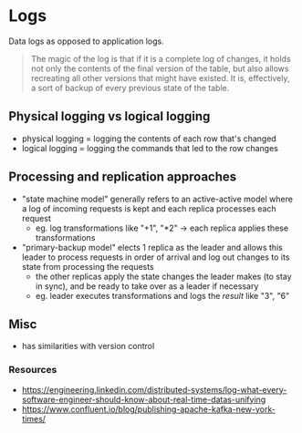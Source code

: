 # Logs

Data logs as opposed to application logs.

> The magic of the log is that if it is a complete log of changes, it holds not only the contents of the final version of the table, but also allows recreating all other versions that might have existed. It is, effectively, a sort of backup of every previous state of the table.

## Physical logging vs logical logging

- physical logging = logging the contents of each row that's changed
- logical logging = logging the commands that led to the row changes

## Processing and replication approaches

- "state machine model" generally refers to an active-active model where a log of incoming requests is kept and each replica processes each request
  - eg. log transformations like "+1", "*2" -> each replica applies these transformations
- "primary-backup model" elects 1 replica as the leader and allows this leader to process requests in order of arrival and log out changes to its state from processing the requests
  - the other replicas apply the state changes the leader makes (to stay in sync), and be ready to take over as a leader if necessary
  - eg. leader executes transformations and logs the *result* like "3", "6"

## Misc

- has similarities with version control


### Resources
- https://engineering.linkedin.com/distributed-systems/log-what-every-software-engineer-should-know-about-real-time-datas-unifying
- https://www.confluent.io/blog/publishing-apache-kafka-new-york-times/